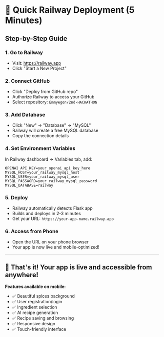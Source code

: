 # 🚀 Quick Railway Deployment (5 Minutes)

## **Step-by-Step Guide**

### **1. Go to Railway**
- Visit: https://railway.app
- Click "Start a New Project"

### **2. Connect GitHub**
- Click "Deploy from GitHub repo"
- Authorize Railway to access your GitHub
- Select repository: `Emmyegon/2nd-HACKATHON`

### **3. Add Database**
- Click "New" → "Database" → "MySQL"
- Railway will create a free MySQL database
- Copy the connection details

### **4. Set Environment Variables**
In Railway dashboard → Variables tab, add:
```
OPENAI_API_KEY=your_openai_api_key_here
MYSQL_HOST=your_railway_mysql_host
MYSQL_USER=your_railway_mysql_user
MYSQL_PASSWORD=your_railway_mysql_password
MYSQL_DATABASE=railway
```

### **5. Deploy**
- Railway automatically detects Flask app
- Builds and deploys in 2-3 minutes
- Get your URL: `https://your-app-name.railway.app`

### **6. Access from Phone**
- Open the URL on your phone browser
- Your app is now live and mobile-optimized!

---

## **🎉 That's it! Your app is live and accessible from anywhere!**

**Features available on mobile:**
- ✅ Beautiful spices background
- ✅ User registration/login
- ✅ Ingredient selection
- ✅ AI recipe generation
- ✅ Recipe saving and browsing
- ✅ Responsive design
- ✅ Touch-friendly interface
